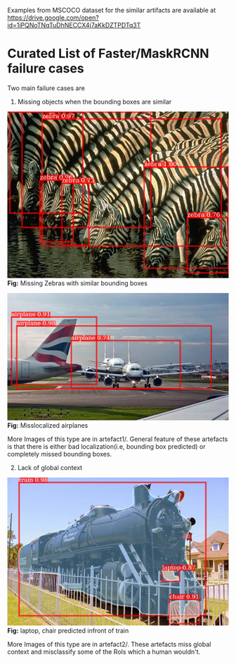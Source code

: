 Examples from MSCOCO dataset for the similar artifacts are available at https://drive.google.com/open?id=1iPQNoTNqTuDhNECCX4j7aKkDZTPDTq3T

# Curated List of Faster/MaskRCNN failure cases

Two main failure cases are 
1. Missing objects when the bounding boxes are similar

![](artefact1/resnet50_faster-rcnn_fpn/zebra1.png)
**Fig:** Missing Zebras with similar bounding boxes

![](artefact1/resnet50_faster-rcnn_fpn/000000537590.png)
**Fig:** Misslocalized airplanes


More Images of this type are in artefact1/. General feature of these artefacts is that there is either bad localization(i.e, bounding box predicted) or completely missed bounding boxes.

2. Lack of global context

![](artefact2/resneXt64_4d_mask-rcnn/000000150263.png)
**Fig:** laptop, chair predicted infront of train


More Images of this type are in artefact2/. These artefacts miss global context and misclassify some of the RoIs which a human wouldn't.
